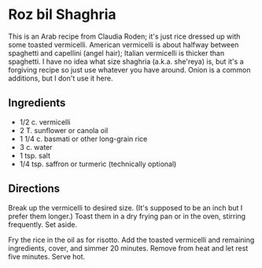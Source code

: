 # Roz bil Shaghria

This is an Arab recipe from Claudia Roden; it's just rice dressed up with some toasted vermicelli.  American vermicelli is about halfway between spaghetti and capellini (angel hair); Italian vermicelli is thicker than spaghetti.  I have no idea what size shaghria (a.k.a. she'reya) is, but it's a forgiving recipe so just use whatever you have around.  Onion is a common additions, but I don't use it here.

## Ingredients

* 1/2 c. vermicelli
* 2 T. sunflower or canola oil
* 1 1/4 c. basmati or other long-grain rice 
* 3 c. water
* 1 tsp. salt
* 1/4 tsp. saffron or turmeric (technically optional)

## Directions

Break up the vermicelli to desired size.  (It's supposed to be an inch but I prefer them longer.)  Toast them in a dry frying pan or in the oven, stirring frequently.  Set aside.

Fry the rice in the oil as for risotto.  Add the toasted vermicelli and remaining ingredients, cover, and simmer 20 minutes.  Remove from heat and let rest five minutes.  Serve hot.

